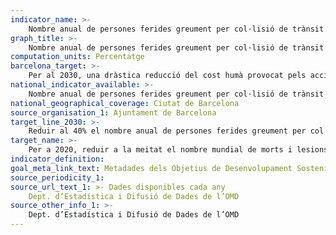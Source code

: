 ```yaml
---
indicator_name: >-
    Nombre anual de persones ferides greument per col·lisió de trànsit
graph_title: >-
    Nombre anual de persones ferides greument per col·lisió de trànsit
computation_units: Percentatge
barcelona_target: >-
    Per al 2030, una dràstica reducció del cost humà provocat pels accidents de trànsit 
national_indicator_available: >-
    Nombre anual de persones ferides greument per col·lisió de trànsit
national_geographical_coverage: Ciutat de Barcelona
source_organisation_1: Ajuntament de Barcelona
target_line_2030: >-
    Reduir al 40% el nombre anual de persones ferides greument per col·lisió de trànsit respecte als valors del 2015: Menys de 120
target_name: >-
    Per a 2020, reduir a la meitat el nombre mundial de morts i lesions causats per accidents de trànsit
indicator_definition:
goal_meta_link_text: Metadades dels Objetius de Desenvolupament Sostenible de les Nacions Unides (pdf 894kB)
source_periodicity_1: 
source_url_text_1: >- Dades disponibles cada any
    Dept. d’Estadística i Difusió de Dades de l’OMD  
source_other_info_1: >-
    Dept. d’Estadística i Difusió de Dades de l’OMD 
---
```

